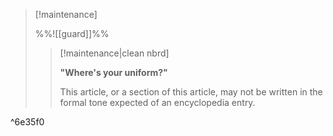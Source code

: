 > [!maintenance] 
> 
> %%![[guard]]%%
> 
> > [!maintenance|clean nbrd]
> > 
> > **"Where's your uniform?"**
> >
> > This article, or a section of this article, may not be written in the formal tone expected of an encyclopedia entry.

^6e35f0
